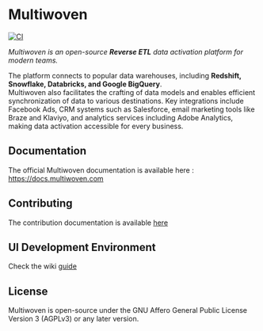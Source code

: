 # Multiwoven

[![CI](https://github.com/Multiwoven/multiwoven-ui/actions/workflows/ci.yml/badge.svg)](https://github.com/Multiwoven/multiwoven-ui/actions/workflows/ci.yml)

<i>Multiwoven is an open-source **Reverse ETL** data activation platform for modern teams.</i>

The platform connects to popular data warehouses, including **Redshift, Snowflake, Databricks, and Google BigQuery**.<br /> 
Multiwoven also facilitates the crafting of data models and enables efficient synchronization of data to various destinations. Key integrations include Facebook Ads, CRM systems such as Salesforce, email marketing tools like Braze and Klaviyo, and analytics services including Adobe Analytics, making data activation accessible for every business.

## Documentation

The official Multiwoven documentation is available here : https://docs.multiwoven.com

## Contributing

The contribution documentation is available [here](https://github.com/Multiwoven/multiwoven/blob/main/CONTRIBUTING.md)

## UI Development Environment

Check the wiki [guide](https://github.com/Multiwoven/multiwoven/wiki)

## License

Multiwoven is open-source under the GNU Affero General Public License Version 3 (AGPLv3) or any later version.
